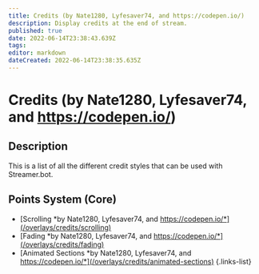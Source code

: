 ```yaml
---
title: Credits (by Nate1280, Lyfesaver74, and https://codepen.io/)
description: Display credits at the end of stream.
published: true
date: 2022-06-14T23:38:43.639Z
tags: 
editor: markdown
dateCreated: 2022-06-14T23:38:35.635Z
---
```


# Credits (by Nate1280, Lyfesaver74, and https://codepen.io/)

## Description

This is a list of all the different credit styles that can be used with Streamer.bot.

## Points System (Core)

* [Scrolling *by Nate1280, Lyfesaver74, and https://codepen.io/*](/overlays/credits/scrolling)
* [Fading *by Nate1280, Lyfesaver74, and https://codepen.io/*](/overlays/credits/fading)
* [Animated Sections *by Nate1280, Lyfesaver74, and https://codepen.io/*](/overlays/credits/animated-sections)
{.links-list}